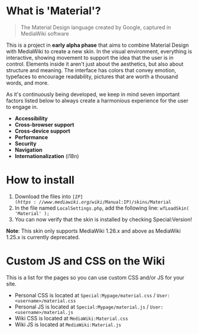 # What is 'Material'? 
> The Material Design language created by Google, captured in MediaWiki software

This is a project in **early alpha phase** that aims to combine Material Design with MediaWiki to create a new skin. In the visual environment, everything is interactive, showing movement to support the idea that the user is in control. Elements inside it aren't just about the aesthetics, but also about structure and meaning. The interface has colors that convey emotion, typefaces to encourage readability, pictures that are worth a thousand words, and more. 

As it's continuously being developed, we keep in mind seven important factors listed below to always create a harmonious experience for the user to engage in. 
- **Accessibility**  
- **Cross-browser support**
- **Cross-device support**
- **Performance**
- **Security**
- **Navigation**
- **Internationalization** (i18n)

# How to install
1. Download the files into <code>[$IP](https://www.mediawiki.org/wiki/Manual:$IP)/skins/Material</code>
2. In the file named <code>LocalSettings.php</code>, add the following line: ```wfLoadSkin( 'Material' );```
3. You can now verify that the skin is installed by checking Special:Version!

**Note**: This skin only supports MediaWiki 1.26.x and above as MediaWiki 1.25.x is currently deprecated.

# Custom JS and CSS on the Wiki
This is a list for the pages so you can use custom CSS and/or JS for your site.
* Personal CSS is located at ```Special:Mypage/material.css``` / ```User:<username>/material.css```
* Personal JS is located at ```Special:Mypage/material.js``` / ```User:<username>/material.js```
* Wiki CSS is located at ```MediaWiki:Material.css```
* Wiki JS is located at ```MediaWiki:Material.js```
